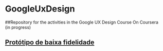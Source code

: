 # GoogleUxDesign
##Repository for the activities in the Google UX Design Course On Coursera (in progress)
## [Protótipo de baixa fidelidade](https://www.figma.com/proto/dtagoj1MYAWwadUFr8hJ2a/Tarefa-avaliada-por-colega%3A-Desafio-semanal-2%3A-Criar-wireframes-digitais?page-id=0%3A1&type=design&node-id=2-251&viewport=385%2C575%2C0.27&t=KDrlSPDhItT0Ch5d-1&scaling=scale-down&starting-point-node-id=2%3A243)
